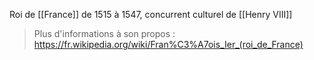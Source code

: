 Roi de [[France]] de 1515 à 1547, concurrent culturel de [[Henry VIII]]
>Plus d'informations à son propos : https://fr.wikipedia.org/wiki/Fran%C3%A7ois_Ier_(roi_de_France)